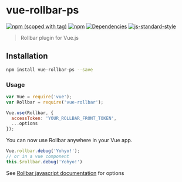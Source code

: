 # vue-rollbar-ps

[![npm (scoped with tag)](https://img.shields.io/npm/v/vue-rollbar-ps/latest.svg?style=flat-square)](https://npmjs.com/package/vue-rollbar-ps)
[![npm](https://img.shields.io/npm/dt/vue-rollbar-ps.svg?style=flat-square)](https://npmjs.com/package/vue-rollbar-ps)
[![Dependencies](https://david-dm.org/Zevran/vue-rollbar-ps/status.svg?style=flat-square)](https://david-dm.org/Zevran/vue-rollbar-ps)
[![js-standard-style](https://img.shields.io/badge/code_style-standard-brightgreen.svg?style=flat-square)](http://standardjs.com)

> Rollbar plugin for Vue.js

## Installation

```bash
npm install vue-rollbar-ps --save
```

### Usage

```javascript
var Vue = require('vue');
var Rollbar = require('vue-rollbar');

Vue.use(Rollbar, {
  accessToken: 'YOUR_ROLLBAR_FRONT_TOKEN',
  ...options
});
```

You can now use Rollbar anywhere in your Vue app.

```javascript
Vue.rollbar.debug('Yohyo!');
// or in a vue component
this.$rollbar.debug('Yohyo!')
```

See [Rollbar javascript documentation](https://rollbar.com/docs/notifier/rollbar.js/) for options

